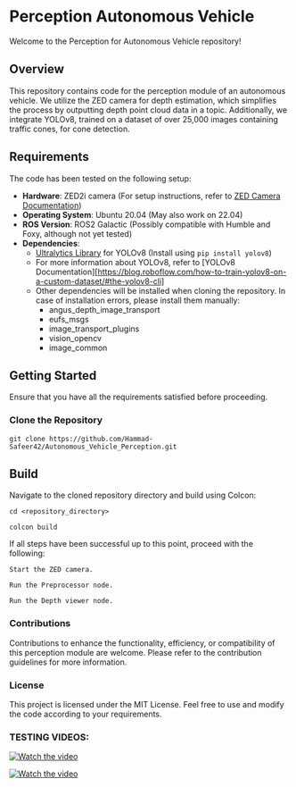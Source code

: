 # Perception Autonomous Vehicle

Welcome to the Perception for Autonomous Vehicle repository!

## Overview

This repository contains code for the perception module of an autonomous vehicle. We utilize the ZED camera for depth estimation, which simplifies the process by outputting depth point cloud data in a topic. Additionally, we integrate YOLOv8, trained on a dataset of over 25,000 images containing traffic cones, for cone detection.

## Requirements

The code has been tested on the following setup:

- **Hardware**: ZED2i camera (For setup instructions, refer to [ZED Camera Documentation](#))
- **Operating System**: Ubuntu 20.04 (May also work on 22.04)
- **ROS Version**: ROS2 Galactic (Possibly compatible with Humble and Foxy, although not yet tested)
- **Dependencies**: 
  - [Ultralytics Library](https://github.com/ultralytics/yolov8) for YOLOv8 (Install using `pip install yolov8`)
  - For more information about YOLOv8, refer to [YOLOv8 Documentation][https://blog.roboflow.com/how-to-train-yolov8-on-a-custom-dataset/#the-yolov8-cli]
  - Other dependencies will be installed when cloning the repository. In case of installation errors, please install them manually:
    - angus_depth_image_transport
    - eufs_msgs
    - image_transport_plugins
    - vision_opencv
    - image_common

## Getting Started

Ensure that you have all the requirements satisfied before proceeding.

### Clone the Repository

`git clone https://github.com/Hammad-Safeer42/Autonomous_Vehicle_Perception.git`


##  Build
Navigate to the cloned repository directory and build using Colcon:


`cd <repository_directory>`

`colcon build`


If all steps have been successful up to this point, proceed with the following:


`Start the ZED camera.`

`Run the Preprocessor node.`

`Run the Depth viewer node.`

###  Contributions
Contributions to enhance the functionality, efficiency, or compatibility of this perception module are welcome. Please refer to the contribution guidelines for more information.

###  License
This project is licensed under the MIT License. Feel free to use and modify the code according to your requirements.

### TESTING VIDEOS:

[![Watch the video](https://img.youtube.com/vi/kP4jntZd6t8/0.jpg)](https://youtube.com/shorts/kP4jntZd6t8?feature=share)


[![Watch the video](https://img.youtube.com/vi/LiHm2GMEMIE/0.jpg)](https://youtu.be/LiHm2GMEMIE)



